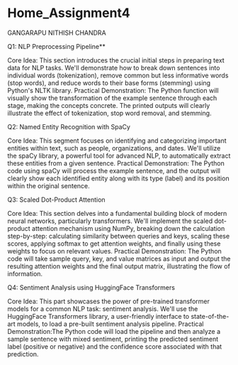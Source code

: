 # Home_Assignment4
GANGARAPU NITHISH CHANDRA

Q1: NLP Preprocessing Pipeline**

Core Idea: This section introduces the crucial initial steps in preparing text data for NLP tasks. We'll demonstrate how to break down sentences into individual words (tokenization), remove common but less informative words (stop words), and reduce words to their base forms (stemming) using Python's NLTK library.
Practical Demonstration: The Python function will visually show the transformation of the example sentence through each stage, making the concepts concrete. The printed outputs will clearly illustrate the effect of tokenization, stop word removal, and stemming.


Q2: Named Entity Recognition with SpaCy

 Core Idea: This segment focuses on identifying and categorizing important entities within text, such as people, organizations, and dates. We'll utilize the spaCy library, a powerful tool for advanced NLP, to automatically extract these entities from a given sentence.
 Practical Demonstration: The Python code using spaCy will process the example sentence, and the output will clearly show each identified entity along with its type (label) and its position within the original sentence.

Q3: Scaled Dot-Product Attention

Core Idea: This section delves into a fundamental building block of modern neural networks, particularly transformers. We'll implement the scaled dot-product attention mechanism using NumPy, breaking down the calculation step-by-step: calculating similarity between queries and keys, scaling these scores, applying softmax to get attention weights, and finally using these weights to focus on relevant values.
Practical Demonstration: The Python code will take sample query, key, and value matrices as input and output the resulting attention weights and the final output matrix, illustrating the flow of information.


Q4: Sentiment Analysis using HuggingFace Transformers

Core Idea: This part showcases the power of pre-trained transformer models for a common NLP task: sentiment analysis. We'll use the HuggingFace Transformers library, a user-friendly interface to state-of-the-art models, to load a pre-built sentiment analysis pipeline.
Practical Demonstration:The Python code will load the pipeline and then analyze a sample sentence with mixed sentiment, printing the predicted sentiment label (positive or negative) and the confidence score associated with that prediction.
